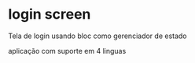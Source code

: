 # login screen

Tela de login usando bloc como gerenciador de estado

aplicação com suporte em 4 linguas

